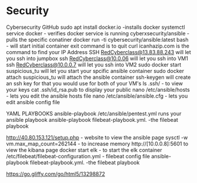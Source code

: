 # Security
Cybersecurity GitHub
sudo apt install docker.io -installs docker
systemctl service docker - verifies docker service is running
cyberxsecurity/ansible -pulls the specific conatiner
docker run -ti cybersecurity/ansible:latest bash - will start initial container
exit command is to quit
curl icanhazip.com is the command to find your IP Address
SSH RedCyberclass@13.83.88.243 will let you ssh into jumpbox
ssh RedCyberclass@10.0.06 will let you ssh into VM1
ssh RedCyberclass@10.0.0.7 will let you ssh into VM2
sudo docker start suspicious_tu will let you start your spcific ansible container
sudo docker attach suspicious_tu will attach the ansible container
ssh-keygen will create an ssh key for that you would use for both of your VM's
ls .ssh/ - to view your keys
cat .ssh/id_rsa.pub to display your public
nano /etc/ansible/hosts - lets you edit the ansible hosts file
nano /etc/ansible/ansible.cfg - lets you edit ansible config file

YAML PLAYBOOKS
ansible-playbook /etc/ansible/pentest.yml runs your ansible playbook
ansible-playbook filebeat-playbook.yml. -the filebeat playbook

http://40.80.153.121/setup.php - website to view the ansible page
sysctl -w vm.max_map_count=262144 - to increase memory
http://[10.0.0.8]:5601 to view the kibana page
docker start elk - to start the elk container
/etc/filebeat/filebeat-configuration.yml - filebeat config file
ansible-playbook filebeat-playbook.yml. -the filebeat playbook

https://go.gliffy.com/go/html5/13298872

